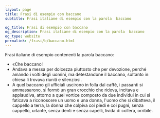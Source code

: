 ```yaml
---
layout: page
title: Frasi di esempio con baccano 
subtitle: Frasi italiane di esempio con la parola  baccano

og_title: Frasi di esempio con baccano 
og_description: Frasi italiane di esempio con la parola  baccano
og_type: website
permalink: /frasi/b/baccano.html
---
```


Frasi italiane di esempio contenenti la parola baccano:


- «Che baccano!
- Andava a messa per dolcezza piuttosto che per devozione, perché amando i volti degli uomini, ma detestandone il baccano, soltanto in chiesa li trovava riuniti e silenziosi.
- A quel baccano gli ufficiali uscirono in folla dal caffè, i passanti si ammassarono, si formò un gran crocchio che rideva, incitava e applaudiva, attorno a quel vortice composto da due individui in cui si faticava a riconoscere un uomo e una donna, l'uomo che si dibatteva, il cappello a terra, la donna che colpiva coi piedi e coi pugni, senza cappello, urlante, senza denti e senza capelli, livida di collera, orribile.

